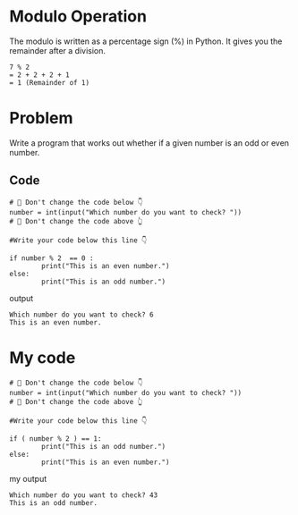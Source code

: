 # Modulo Operation
The modulo is written as a percentage sign (%) in Python. It gives you the remainder after a division.

    7 % 2 
    = 2 + 2 + 2 + 1 
    = 1 (Remainder of 1)

# Problem
Write a program that works out whether if a given number is an odd or even number.

## Code

    # 🚨 Don't change the code below 👇
    number = int(input("Which number do you want to check? "))
    # 🚨 Don't change the code above 👆

    #Write your code below this line 👇

    if number % 2  == 0 :
            print("This is an even number.")
    else:
            print("This is an odd number.")

output

    Which number do you want to check? 6
    This is an even number.

# My code

    # 🚨 Don't change the code below 👇
    number = int(input("Which number do you want to check? "))
    # 🚨 Don't change the code above 👆

    #Write your code below this line 👇

    if ( number % 2 ) == 1:
            print("This is an odd number.")
    else:
            print("This is an even number.")

my output

    Which number do you want to check? 43
    This is an odd number.
